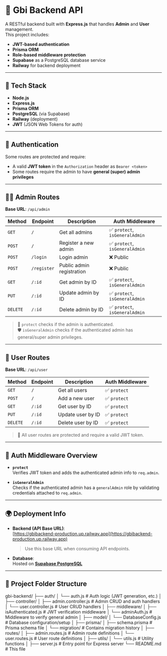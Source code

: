 # 🧠 Gbi Backend API

A RESTful backend built with **Express.js** that handles **Admin** and **User** management.  
This project includes:

- **JWT-based authentication**
- **Prisma ORM**
- **Role-based middleware protection**
- **Supabase** as a PostgreSQL database service
- **Railway** for backend deployment

---

## 🚀 Tech Stack

- **Node.js**
- **Express.js**
- **Prisma ORM**
- **PostgreSQL** (via Supabase)
- **Railway** (deployment)
- **JWT** (JSON Web Tokens for auth)

---

## 🔐 Authentication

Some routes are protected and require:

- A valid **JWT token** in the `Authorization` header as `Bearer <token>`
- Some routes require the admin to have **general (super) admin privileges**

---

## 🧑‍💼 Admin Routes

**Base URL**: `/api/admin`

| Method   | Endpoint    | Description               | Auth Middleware                |
| -------- | ----------- | ------------------------- | ------------------------------ |
| `GET`    | `/`         | Get all admins            | ✅ `protect`, `isGeneralAdmin` |
| `POST`   | `/`         | Register a new admin      | ✅ `protect`, `isGeneralAdmin` |
| `POST`   | `/login`    | Login admin               | ❌ Public                      |
| `POST`   | `/register` | Public admin registration | ❌ Public                      |
| `GET`    | `/:id`      | Get admin by ID           | ✅ `protect`, `isGeneralAdmin` |
| `PUT`    | `/:id`      | Update admin by ID        | ✅ `protect`, `isGeneralAdmin` |
| `DELETE` | `/:id`      | Delete admin by ID        | ✅ `protect`, `isGeneralAdmin` |

> 🔐 `protect` checks if the admin is authenticated.  
> 🛡️ `isGeneralAdmin` checks if the authenticated admin has general/super admin privileges.

---

## 👤 User Routes

**Base URL**: `/api/user`

| Method   | Endpoint | Description       | Auth Middleware |
| -------- | -------- | ----------------- | --------------- |
| `GET`    | `/`      | Get all users     | ✅ `protect`    |
| `POST`   | `/`      | Add a new user    | ✅ `protect`    |
| `GET`    | `/:id`   | Get user by ID    | ✅ `protect`    |
| `PUT`    | `/:id`   | Update user by ID | ✅ `protect`    |
| `DELETE` | `/:id`   | Delete user by ID | ✅ `protect`    |

> 🔐 All user routes are protected and require a valid JWT token.

---

## 🧱 Auth Middleware Overview

- **`protect`**  
  Verifies JWT token and adds the authenticated admin info to `req.admin`.

- **`isGeneralAdmin`**  
  Checks if the authenticated admin has a `generalAdmin` role by validating credentials attached to `req.admin`.

---

## 🌍 Deployment Info

- **Backend (API Base URL)**:  
  [https://gbibackend-production.up.railway.app](https://gbibackend-production.up.railway.app)

  > Use this base URL when consuming API endpoints.

- **Database**:  
  Hosted on **[Supabase PostgreSQL](https://supabase.com/)**

---

## 📁 Project Folder Structure

gbi-backend/
├── auth/
│ └── auth.js # Auth logic (JWT generation, etc.)
│
├── controller/
│ ├── admin.controller.js # Admin CRUD and auth handlers
│ └── user.controller.js # User CRUD handlers
│
├── middleware/
│ ├── isAuthenticated.js # JWT verification middleware
│ └── adminAuth.js # Middleware to verify general admin
│
├── model/
│ └── DatabaseConfig.js # Database configuration/setup
│
├── prisma/
│ ├── schema.prisma # Prisma schema file
│ └── migration/ # Contains migration history
│
├── routes/
│ ├── admin.routes.js # Admin route definitions
│ └── user.routes.js # User route definitions
│
├── utils/
│ └── utils.js # Utility functions
│
├── server.js # Entry point for Express server
└── README.md # This file

```

```
